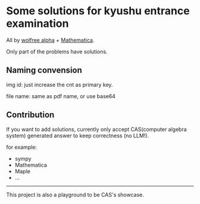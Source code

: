 # Some solutions for kyushu entrance examination

All by [wolfree alpha](https://wolfreealpha.gitlab.io/) + [Mathematica](https://www.wolfram.com/mathematica/).

Only part of the problems have solutions.

## Naming convension

img id: just increase the cnt as primary key.

file name: same as pdf name, or use base64

## Contribution

If you want to add solutions, currently only accept CAS(computer algebra system) generated answer to keep correctness (no LLM!).

for example:

- sympy
- Mathematica
- Maple
- ...

---

This project is also a playground to be CAS's showcase.
